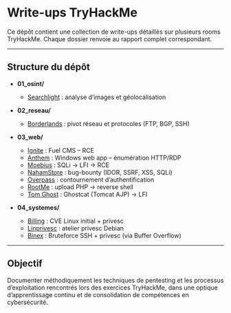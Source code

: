 # Write-ups TryHackMe

Ce dépôt contient une collection de write-ups détaillés sur plusieurs rooms TryHackMe.
Chaque dossier renvoie au rapport complet correspondant.

---

## Structure du dépôt

- **01_osint/**  
  - [Searchlight](https://tryhackme.com/room/searchlight) : analyse d’images et géolocalisation

- **02_reseau/**  
  - [Borderlands](https://tryhackme.com/room/borderlands) : pivot réseau et protocoles (FTP, BGP, SSH)

- **03_web/**  
  - [Ignite](https://tryhackme.com/room/ignite) : Fuel CMS – RCE
  - [Anthem](https://tryhackme.com/room/anthem) : Windows web app – énumération HTTP/RDP
  - [Moebius](https://tryhackme.com/room/moebius) : SQLi → LFI → RCE
  - [NahamStore](https://tryhackme.com/room/nahamstore) : bug-bounty (IDOR, SSRF, XSS, SQLi)
  - [Overpass](https://tryhackme.com/room/overpass) : contournement d’authentification
  - [RootMe](https://tryhackme.com/room/rootme) : upload PHP → reverse shell
  - [Tom Ghost](https://tryhackme.com/room/tomghost) : Ghostcat (Tomcat AJP) → LFI

- **04_systemes/**  
  - [Billing](https://tryhackme.com/room/billing) : CVE Linux initial + privesc
  - [Linprivesc](https://tryhackme.com/room/linprivesc) : atelier privesc Debian
  - [Binex](https://tryhackme.com/room/binex) : Bruteforce SSH + privesc (via Buffer Overflow) 

---

## Objectif

Documenter méthodiquement les techniques de pentesting et les processus d’exploitation rencontrés lors des exercices TryHackMe, dans une optique d’apprentissage continu et de consolidation de compétences en cybersécurité.

